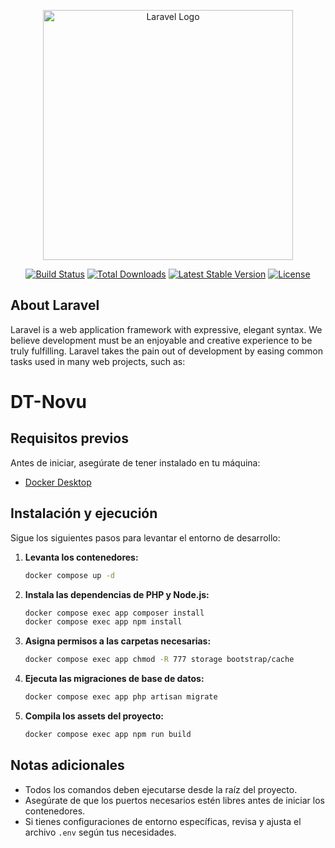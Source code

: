 <p align="center"><a href="https://laravel.com" target="_blank"><img src="https://raw.githubusercontent.com/laravel/art/master/logo-lockup/5%20SVG/2%20CMYK/1%20Full%20Color/laravel-logolockup-cmyk-red.svg" width="400" alt="Laravel Logo"></a></p>

<p align="center">
<a href="https://github.com/laravel/framework/actions"><img src="https://github.com/laravel/framework/workflows/tests/badge.svg" alt="Build Status"></a>
<a href="https://packagist.org/packages/laravel/framework"><img src="https://img.shields.io/packagist/dt/laravel/framework" alt="Total Downloads"></a>
<a href="https://packagist.org/packages/laravel/framework"><img src="https://img.shields.io/packagist/v/laravel/framework" alt="Latest Stable Version"></a>
<a href="https://packagist.org/packages/laravel/framework"><img src="https://img.shields.io/packagist/l/laravel/framework" alt="License"></a>
</p>

## About Laravel

Laravel is a web application framework with expressive, elegant syntax. We believe development must be an enjoyable and creative experience to be truly fulfilling. Laravel takes the pain out of development by easing common tasks used in many web projects, such as:

# DT-Novu

## Requisitos previos

Antes de iniciar, asegúrate de tener instalado en tu máquina:

- [Docker Desktop](https://www.docker.com/products/docker-desktop/)

## Instalación y ejecución

Sigue los siguientes pasos para levantar el entorno de desarrollo:

1. **Levanta los contenedores:**

   ```bash
   docker compose up -d
   ```

2. **Instala las dependencias de PHP y Node.js:**

   ```bash
   docker compose exec app composer install
   docker compose exec app npm install
   ```

3. **Asigna permisos a las carpetas necesarias:**

   ```bash
   docker compose exec app chmod -R 777 storage bootstrap/cache
   ```

4. **Ejecuta las migraciones de base de datos:**

   ```bash
   docker compose exec app php artisan migrate
   ```

5. **Compila los assets del proyecto:**

   ```bash
   docker compose exec app npm run build
   ```

## Notas adicionales

- Todos los comandos deben ejecutarse desde la raíz del proyecto.
- Asegúrate de que los puertos necesarios estén libres antes de iniciar los contenedores.
- Si tienes configuraciones de entorno específicas, revisa y ajusta el archivo `.env` según tus necesidades.